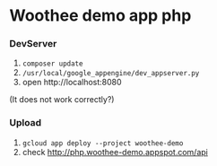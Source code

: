 # Woothee demo app php

### DevServer

1. `composer update`
1. `/usr/local/google_appengine/dev_appserver.py`
1. open http://localhost:8080

(It does not work correctly?)

### Upload

1. `gcloud app deploy --project woothee-demo`
1. check http://php.woothee-demo.appspot.com/api
